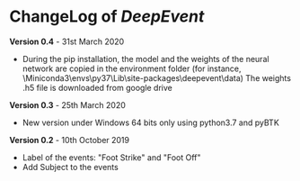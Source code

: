 # ChangeLog of _DeepEvent_
**Version 0.4** - 31st March 2020
* During the pip installation, the model and the weights of the neural network are copied in the environment folder (for instance, \Miniconda3\envs\py37\Lib\site-packages\deepevent\data)
The weights .h5 file is downloaded from google drive

**Version 0.3** - 25th March 2020


* New version under Windows 64 bits only using python3.7 and pyBTK

**Version 0.2** - 10th October 2019


* Label of the events: "Foot Strike" and "Foot Off"
* Add Subject to the events